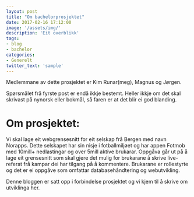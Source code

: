 ```yaml
---
layout: post
title: "Om bachelorprosjektet"
date: 2017-02-16 17:12:00
image: '/assets/img/'
description: 'Eit overblikk'
tags: 
- blog
- bachelor
categories:
- Generelt
twitter_text: 'sample'
---
```

Medlemmane av dette prosjektet er Kim Runar(meg), Magnus og Jørgen. 

Spørsmålet frå fyrste post er endå ikkje bestemt. Heller ikkje om det skal skrivast på nynorsk eller bokmål,
så faren er at det blir ei god blanding. 

# Om prosjektet: 

Vi skal lage eit webgrensesnitt for eit selskap frå Bergen med navn Norapps. Dette selskapet har sin nisje i fotballmiljøet
 og har appen Fotmob med 10mill+ nedlastingar og over 5mill aktive brukarar. 
 Oppgåva går ut på å lage eit grensesnitt som skal gjere det mulig for brukarane å skrive live-referat frå kampar
 dei har tilgang på å kommentere. Brukarane er rollestyrte og det er ei oppgåve som omfattar databasehåndtering og 
 webutvikling. 
 
 Denne bloggen er satt opp i forbindelse prosjektet og vi kjem til å skrive om utviklinga her. 
 







